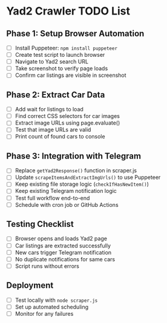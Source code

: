 # Yad2 Crawler TODO List

## Phase 1: Setup Browser Automation
- [ ] Install Puppeteer: `npm install puppeteer`
- [ ] Create test script to launch browser
- [ ] Navigate to Yad2 search URL
- [ ] Take screenshot to verify page loads
- [ ] Confirm car listings are visible in screenshot

## Phase 2: Extract Car Data
- [ ] Add wait for listings to load
- [ ] Find correct CSS selectors for car images
- [ ] Extract image URLs using page.evaluate()
- [ ] Test that image URLs are valid
- [ ] Print count of found cars to console

## Phase 3: Integration with Telegram
- [ ] Replace `getYad2Response()` function in scraper.js
- [ ] Update `scrapeItemsAndExtractImgUrls()` to use Puppeteer
- [ ] Keep existing file storage logic (`checkIfHasNewItem()`)
- [ ] Keep existing Telegram notification logic
- [ ] Test full workflow end-to-end
- [ ] Schedule with cron job or GitHub Actions

## Testing Checklist
- [ ] Browser opens and loads Yad2 page
- [ ] Car listings are extracted successfully
- [ ] New cars trigger Telegram notification
- [ ] No duplicate notifications for same cars
- [ ] Script runs without errors

## Deployment
- [ ] Test locally with `node scraper.js`
- [ ] Set up automated scheduling
- [ ] Monitor for any failures